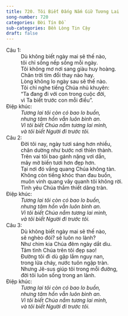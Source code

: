 ```yaml
---
title: 720. Tôi Biết Đấng Nắm Giữ Tương Lai
song-number: 720
categories: Đời Tín Đồ
sub-categories: Bền Lòng Tin Cậy
draft: false
---
```

<dl><dt>Câu 1:</dt><dd data-verse="1">Dù không biết ngày mai sẽ thế nào, <br/>tôi chỉ sống nếp sống mỗi ngày. <br/>Tôi không mơ nơi sang giàu huy hoàng. <br/>Chân trời tím đổi thay nào hay. <br/>Lòng không lo ngày sau sẽ thế nào. <br/>Tôi chỉ nghe tiếng Chúa nhủ khuyên: <br/>“Ta đang đi với con trong cuộc đời, <br/>vì Ta biết trước con mỗi điều”. </dd><dt>Điệp khúc:</dt><dd data-chorus="1"><em>Tương lai tôi còn có bao lo buồn, <br/>nhưng tâm hồn vẫn luôn bình an. <br/>Vì tôi biết Chúa nắm tương lai mình, <br/>và tôi biết Người đi trước tôi. </em></dd><dt>Câu 2:</dt><dd data-verse="2">Ðời tôi nay, ngày tươi sáng hơn nhiều, <br/>chân dường như bước nơi thiên thành. <br/>Trên vai tôi bao gánh nặng vơi dần, <br/>mây mờ biến tươi hơn đẹp hơn. <br/>Tại nơi đó vầng quang Chúa không tàn. <br/>Không còn tiếng khóc than đau buồn, <br/>muôn vinh quang vây quanh tôi không rời. <br/>Tình yêu Chúa thắm thiết dâng tràn. </dd><dt>Điệp khúc:</dt><dd data-chorus="1"><em>Tương lai tôi còn có bao lo buồn, <br/>nhưng tâm hồn vẫn luôn bình an. <br/>Vì tôi biết Chúa nắm tương lai mình, <br/>và tôi biết Người đi trước tôi. </em></dd><dt>Câu 3:</dt><dd data-verse="3">Dù không biết ngày mai sẽ thế nào, <br/>sẽ nghèo đói? sẽ luôn no lành? <br/>Như chim kia Chúa đêm ngày dắt dìu. <br/>Tâm tình Chúa trên tôi đẹp sao! <br/>Ðường tôi đi dù gặp lắm nguy nan, <br/>trong lửa cháy, nước tuôn ngập tràn. <br/>Nhưng Jê-sus giúp tôi trong mỗi đường, <br/>đời tôi luôn sống trong an lành. </dd><dt>Điệp khúc:</dt><dd data-chorus="1"><em>Tương lai tôi còn có bao lo buồn, <br/>nhưng tâm hồn vẫn luôn bình an. <br/>Vì tôi biết Chúa nắm tương lai mình, <br/>và tôi biết Người đi trước tôi. </em></dd></dl>